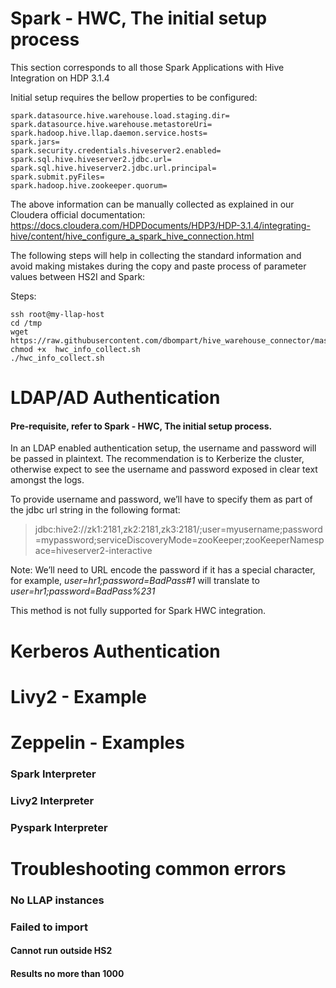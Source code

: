 # Spark - HWC, The initial setup process

This section corresponds to all those Spark Applications with Hive Integration on HDP 3.1.4

Initial setup requires the bellow properties to be configured:

```
spark.datasource.hive.warehouse.load.staging.dir=
spark.datasource.hive.warehouse.metastoreUri=
spark.hadoop.hive.llap.daemon.service.hosts=
spark.jars=
spark.security.credentials.hiveserver2.enabled=
spark.sql.hive.hiveserver2.jdbc.url=
spark.sql.hive.hiveserver2.jdbc.url.principal=
spark.submit.pyFiles=
spark.hadoop.hive.zookeeper.quorum=
```

The above information can be manually collected as explained in our Cloudera official documentation: https://docs.cloudera.com/HDPDocuments/HDP3/HDP-3.1.4/integrating-hive/content/hive_configure_a_spark_hive_connection.html

The following steps will help in collecting the standard information and avoid making mistakes during the copy and paste process of parameter values between HS2I and Spark:

Steps:

```
ssh root@my-llap-host 
cd /tmp
wget https://raw.githubusercontent.com/dbompart/hive_warehouse_connector/master/hwc_info_collect.sh
chmod +x  hwc_info_collect.sh
./hwc_info_collect.sh
``` 

# LDAP/AD Authentication

#### Pre-requisite, refer to Spark - HWC, The initial setup process.

In an LDAP enabled authentication setup, the username and password will be passed in plaintext. The recommendation is to Kerberize the cluster, otherwise expect to see the username and password exposed in clear text amongst the logs.

To provide username and password, we’ll have to specify them as part of the jdbc url string in the following format:

> jdbc:hive2://zk1:2181,zk2:2181,zk3:2181/;user=myusername;password=mypassword;serviceDiscoveryMode=zooKeeper;zooKeeperNamespace=hiveserver2-interactive

Note: We’ll need to URL encode the password if it has a special character, for example, _user=hr1;password=BadPass#1_ will translate to _user=hr1;password=BadPass%231_

This method is not fully supported for Spark HWC integration.

# Kerberos Authentication

# Livy2 - Example

# Zeppelin - Examples

### Spark Interpreter

### Livy2 Interpreter

### Pyspark Interpreter


# Troubleshooting common errors

### No LLAP instances

### Failed to import

#### Cannot run outside HS2

#### Results no more than 1000

